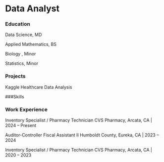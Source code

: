 # Data Analyst

### Education
Data Science, MD

Applied Mathematics, BS

Biology , Minor

Statistics, Minor

### Projects
Kaggle Healthcare Data Analysis

###Skills

### Work Experience 
Inventory Specialist / Pharmacy Technician CVS Pharmacy, Arcata, CA | 2024 – Present


Auditor-Controller Fiscal Assistant II Humboldt County, Eureka, CA | 2023 – 2024


Inventory Specialist / Pharmacy Technician CVS Pharmacy, Arcata, CA | 2020 – 2023
